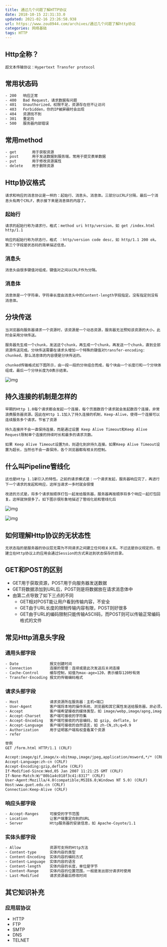```yaml
---
title: 通过几个问题了解HTTP协议
date: 2018-10-15 22:31:33.0
updated: 2021-02-16 23:26:58.938
url: https://www.zou8944.com/archives/通过几个问题了解http协议
categories: 网络基础
tags: HTTP
---
```




## Http全称？

	超文本传输协议：Hypertext Transfer protocol

## 常用状态码

```html
- 200	响应正常
- 400	Bad Request，请求数据有问题
- 401	Unauthorized，权限不足，资源存在但不让访问
- 403	Forbidden，你的IP被屏蔽时会出现
- 404	资源找不到
- 301	重定向
- 500	服务器内部错误
```

## 常用method

```html
- get		用于获取资源
- post		用于发送数据到服务端，常用于提交表单数据
- put		用于修改资源属性
- delete	用于删除资源
```

## Http协议格式

	请求和响应的消息协议是一样的：起始行、消息头、消息体。三部分以CRLF分隔，最后一个消息头有两个CRLF，表示接下来是消息体的内容了。

### 起始行

	请求的起始行称为请求行，格式：method uri http/version，如 get /index.html http/1.1
	
	响应的起始行称为状态行，格式 ：http/version code desc，如 http/1.1 200 ok。第三个字段是状态码的简单描述信息。

### 消息头

	消息头由很多键值对组成，键值对之间以CRLF作为分隔。

### 消息体

	消息体是一个字符串，字符串长度由消息头中的Content-length字段指定。没有指定则没有消息体。

## 分块传送

	当浏览器向服务器请求一个资源时，该资源是一个动态资源，服务器无法预知该资源的大小。此时会采用分块传送。
	
	服务器先生成一个chunk，发送这个chunk，再生成一个chunk，再发送一个chunk，直到全部资源传送完成。分块传送需要在请求头增加一个特殊的键值对transfer-encoding: chunked，那么消息体的内容便是分块传送的。
	
	chunked传输格式如下图所示，由一段一段的分块组合而成，每个块由一个长度行和一个分块体组成，最后一个分块长度为0表示结束。

![img](https://imgconvert.csdnimg.cn/aHR0cHM6Ly9zczAuYmFpZHUuY29tLzZPTldzamlwMFFJWjh0eWhucS9pdC91PTIzNjg2NDEwMjEsMTU4MTE3ODM1MiZmbT0xNzMmYXBwPTI1JmY9SlBFRw?x-oss-process=image/format,png)

## 持久连接的机制是怎样的

	早期的Http 1.0每个请求都会发起一个连接，每个页面数百个请求就会发起数百个连接，非常浪费服务器资源。因此在Http 1.1加入了持久连接的机制，Keep-Alive，使得一个连接可以连续服务多个请求。节省了资源
	
	持久连接并不会一直保持连接，而是通过设置 Keep Alive Timeout和Keep Alive Request限制单个连接的持续时长和最多的请求次数。
	
	如果 Keep Alive Timeout设置为0，则退化到非持久连接。如果Keep Alive Timeout设置为超长，当然也不会一直保持，各个浏览器都有相关的控制。

## 什么叫Pipeline管线化

	这也是Http 1.1新引入的特性。之前的请求模式是：一个请求发起，服务器响应完了，再进行下一个请求的发起和响应，这样当请求一多时就会很慢
	
	改进的方式是，将多个请求按顺序打包一起发给服务器，服务器再按顺序将多个响应一起打包回复。这样就快很多了。如下图示很形象地描述了管线化前和管线化后

![img](https://imgconvert.csdnimg.cn/aHR0cHM6Ly9zczAuYmFpZHUuY29tLzZPTldzamlwMFFJWjh0eWhucS9pdC91PTM0MDIwNDQ4MzgsNzAzNzIwMjE1JmZtPTE3MyZhcHA9MjUmZj1KUEVH?x-oss-process=image/format,png)

![img](https://imgconvert.csdnimg.cn/aHR0cHM6Ly9zczIuYmFpZHUuY29tLzZPTllzamlwMFFJWjh0eWhucS9pdC91PTEyOTc0NTkzNDksMTU2MTg5NTk3MSZmbT0xNzMmYXBwPTI1JmY9SlBFRw?x-oss-process=image/format,png)

## 如何理解Http协议的无状态性

	无状态指的是服务器的协议层无需为不同请求之间建立任何相关关系。不过这是协议规定的，但建立在Http协议上的应用会通过Session的方式来达到状态保存的目录。

## GET和POST的区别

- GET用于获取资源，POST用于向服务器发送数据
- GET将数据添加到URL后，POST则是将数据放在请求消息体中
- 由第二点导致了如下三点的不同
  - GET相对POST能让用户看到传输内容，不安全
  - GET由于URL长度的限制传输内容有限，POST则好很多
  - GET由于URL的编码限制只能传输ASCII码，而POST则可以传输正常编码格式的文件

## 常见Http消息头字段

### 通用头部字段

```html
- Date				报文创建时间
- Connection		连接的管理：连续或是此次发送后关闭连接
- Cache-Control		缓存控制，如值为max-age=120，表示缓存120秒有效
- Transfer-Encoding	报文的传输编码格式
```

### 请求头部字段

```html
- Host				请求资源所在服务器：主机+端口
- User-Agent		客户端将本地的操作系统、浏览器和其它属性发送给服务器，非必须，可修改
- Accept			客户端希望接收的媒体类型，如 image/webp,image/apng,image/*,*/*;q=0.8
- Accept-Charset	客户端可接收的字符集
- Accept-Encoding	客户端可接收的内容编码，如 gzip, deflate, br
- Accept-Language	客户端可接收的自然语言，如 zh-CN,zh;q=0.9
- Authorization		用于证明客户端有权查看某个资源
- refer				

举例
GET /form.html HTTP/1.1 (CRLF)

Accept:image/gif,image/x-xbitmap,image/jpeg,application/msword,*/* (CRLF)
Accept-Language:zh-cn (CRLF)
Accept-Encoding:gzip,deflate (CRLF)
If-Modified-Since:Wed,05 Jan 2007 11:21:25 GMT (CRLF)
If-None-Match:W/"80b1a4c018f3c41:8317" (CRLF)
User-Agent:Mozilla/4.0(compatible;MSIE6.0;Windows NT 5.0) (CRLF)
Host:www.guet.edu.cn (CRLF)
Connection:Keep-Alive (CRLF)
```

### 响应头部字段

```html
- Accept-Ranges		可接受的字节范围
- Location			让客户端重定向到的URL
- Server			Http服务器的安装信息，如 Apache-Coyote/1.1
```

### 实体头部字段

```html
- Allow				资源可支持的Http方法
- Content-type		实体内容的类型
- Content-Encoding	实体内容的编码方式
- Content-Language	实体内容的语言
- Content-length	实体内容的长度，单位是字节
- Content-Range		实体内容的位置范围，一般是发出部分请求时使用
- Last-Modified		请求资源最后修改时间
```

## 其它知识补充

### 应用层协议

- HTTP
- FTP
- SMTP
- DNS
- TELNET